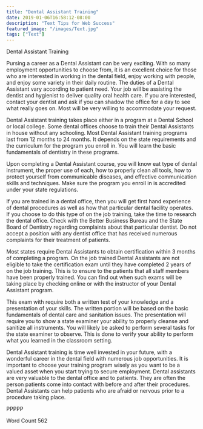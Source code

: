 ```yaml
---
title: "Dental Assistant Training"
date: 2019-01-06T16:58:12-08:00
description: "Text Tips for Web Success"
featured_image: "/images/Text.jpg"
tags: ["Text"]
---
```


Dental Assistant Training

Pursing a career as a Dental Assistant can be very exciting. With so many employment opportunities to choose from, it is an excellent choice for those who are interested in working in the dental field, enjoy working with people, and enjoy some variety in their daily routine. The duties of a Dental Assistant vary according to patient need. Your job will be assisting the dentist and hygienist to deliver quality oral health care. If you are interested, contact your dentist and ask if you can shadow the office for a day to see what really goes on. Most will be very willing to accommodate your request. 

Dental Assistant training takes place either in a program at a Dental School or local college. Some dental offices choose to train their Dental Assistants in house without any schooling. Most Dental Assistant training programs last from 12 months to 24 months. It depends on the state requirements and the curriculum for the program you enroll in. You will learn the basic fundamentals of dentistry in these programs.

Upon completing a Dental Assistant course, you will know eat type of dental instrument, the proper use of each, how to properly clean all tools, how to protect yourself from communicable diseases, and effective communication skills and techniques. Make sure the program you enroll in is accredited under your state regulations. 

If you are trained in a dental office, then you will get first hand experience of dental procedures as well as how that particular dental facility operates. If you choose to do this type of on the job training, take the time to research the dental office. Check with the Better Business Bureau and the State Board of Dentistry regarding complaints about that particular dentist. Do not accept a position with any dentist office that has received numerous complaints for their treatment of patients. 

Most states require Dental Assistants to obtain certification within 3 months of completing a program. On the job trained Dental Assistants are not eligible to take the certification exam until they have completed 2 years of on the job training. This is to ensure to the patients that all staff members have been properly trained. You can find out when such exams will be taking place by checking online or with the instructor of your Dental Assistant program. 

This exam with require both a written test of your knowledge and a presentation of your skills. The written portion will be based on the basic fundamentals of dental care and sanitation issues. The presentation will require you to show a state examiner your ability to properly cleanse and sanitize all instruments. You will likely be asked to perform several tasks for the state examiner to observe. This is done to verify your ability to perform what you learned in the classroom setting. 

Dental Assistant training is time well invested in your future, with a wonderful career in the dental field with numerous job opportunities. It is important to choose your training program wisely as you want to be a valued asset when you start trying to secure employment. Dental assistants are very valuable to the dental office and to patients. They are often the person patients come into contact with before and after their procedures. Dental Assistants can help patients who are afraid or nervous prior to a procedure taking place.

PPPPP

Word Count 562







